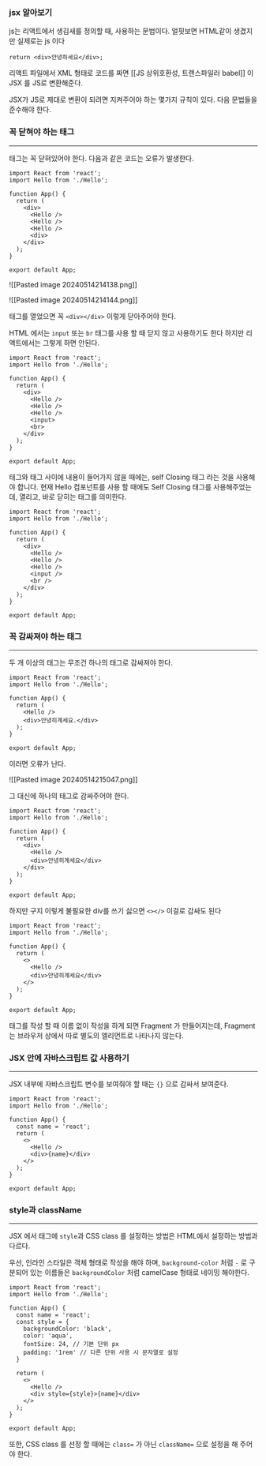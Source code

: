 ### jsx 알아보기

js는 리액트에서 생김새를 정의할 때, 사용하는 문법이다. 얼핏보면 HTML같이 생겼지만 실제로는 js 이다 

```
return <div>안녕하세요</div>;
```

리액트 파일에서 XML 형태로 코드를 짜면 [[JS 상위호환성, 트랜스파일러 babel]] 이 JSX 를 JS로 변환해준다.

JSX가 JS로 제대로 변환이 되려면 지켜주어야 하는 몇가지 규칙이 있다. 다음 문법들을 준수해야 한다.

### 꼭 닫혀야 하는 태그

----

태그는 꼭 닫혀있어야 한다.
다음과 같은 코드는 오류가 발생한다.

```
import React from 'react';
import Hello from './Hello';

function App() {
  return (
    <div>
      <Hello />
      <Hello />
      <Hello />
      <div>
    </div>
  );
}

export default App;
```

![[Pasted image 20240514214138.png]]

![[Pasted image 20240514214144.png]]

태그를 열었으면 꼭 `<div></div>` 이렇게 닫아주어야 한다.

HTML 에서는 `input` 또는 `br` 태그를 사용 할 때 닫지 않고 사용하기도 한다 하지만 리액트에서는 그렇게 하면 안된다.

```
import React from 'react';
import Hello from './Hello';

function App() {
  return (
    <div>
      <Hello />
      <Hello />
      <Hello />
      <input>
      <br>
    </div>
  );
}

export default App;
```

태그와 태그 사이에 내용이 들어가지 않을 때에는, self Closing 태그 라는 것을 사용해야 합니다. 현재 Hello 컴포넌트를 사용 할 때에도 Self Closing 태그를 사용해주었는데, 열리고, 바로 닫히는 태그를 의미한다.

```
import React from 'react';
import Hello from './Hello';

function App() {
  return (
    <div>
      <Hello />
      <Hello />
      <Hello />
      <input />
      <br />
    </div>
  );
}

export default App;
```

### 꼭 감싸져야 하는 태그

----
두 개 이상의 태그는 무조건 하나의 태그로 감싸져야 한다.

```
import React from 'react';
import Hello from './Hello';

function App() {
  return (
    <Hello />
    <div>안녕히계세요.</div>
  );
}

export default App;
```

이러면 오류가 난다.

![[Pasted image 20240514215047.png]]

그 대신에 하나의 태그로 감싸주어야 한다.

```
import React from 'react';
import Hello from './Hello';

function App() {
  return (
    <div>
      <Hello />
      <div>안녕히계세요</div>
    </div>
  );
}

export default App;
```

하지만 구지 이렇게 불필요한 div를 쓰기 싫으면 `<></>` 이걸로 감싸도 된다

```
import React from 'react';
import Hello from './Hello';

function App() {
  return (
    <>
      <Hello />
      <div>안녕히계세요</div>
    </>
  );
}

export default App;
```

태그를 작성 할 때 이름 없이 작성을 하게 되면 Fragment 가 만들어지는데, Fragment 는 브라우저 상에서 따로 별도의 엘리먼트로 나타나지 않는다.

### JSX 안에 자바스크립트 값 사용하기 
----
JSX 내부에 자바스크립트 변수를 보여줘야 할 때는 `{}` 으로 감싸서 보여준다.

```
import React from 'react';
import Hello from './Hello';

function App() {
  const name = 'react';
  return (
    <>
      <Hello />
      <div>{name}</div>
    </>
  );
}

export default App;
```

### style과 className
----
JSX 에서 태그에 `style`과 CSS class 를 설정하는 방법은 HTML에서 설정하는 방법과 다르다.

우선, 인라인 스타일은 객체 형태로 작성을 해야 하며, `background-color` 처럼 `-` 로 구분되어 있는 이름들은 `backgroundColor` 처럼 camelCase 형태로 네이밍 해야한다.

```
import React from 'react';
import Hello from './Hello';

function App() {
  const name = 'react';
  const style = {
    backgroundColor: 'black',
    color: 'aqua',
    fontSize: 24, // 기본 단위 px
    padding: '1rem' // 다른 단위 사용 시 문자열로 설정
  }

  return (
    <>
      <Hello />
      <div style={style}>{name}</div>
    </>
  );
}

export default App;
```

또한, CSS class 를 선정 할 때에는 `class=` 가 아닌 `className=` 으로 설정을 해 주어야 한다.